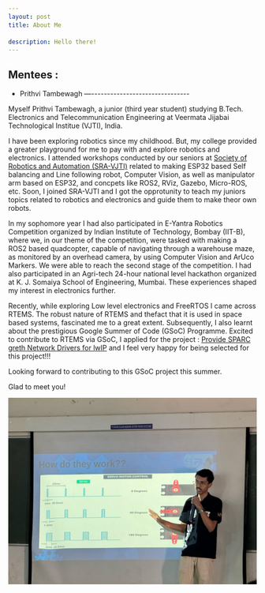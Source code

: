 ```yaml
---
layout: post
title: About Me

description: Hello there!
---
```


## Mentees  :
- Prithvi Tambewagh
—-------------------------------	

Myself Prithvi Tambewagh, a junior (third year student) studying B.Tech. Electronics and Telecommunication Engineering at Veermata Jijabai Technological Institue (VJTI), India.

I have been exploring robotics since my childhood. But, my college provided a greater playground for me to pay with and explore robotics and electronics. I attended workshops conducted by our seniors at [Society of Robotics and Automation (SRA-VJTI)](https://sravjti.in/) related to making ESP32 based Self balancing and Line following robot, Computer Vision, as well as manipulator arm based on ESP32, and concpets like ROS2, RViz, Gazebo, Micro-ROS, etc. Soon, I joined SRA-VJTI and I got the opprotunity to teach my juniors topics related to robotics and electronics and guide them to make theor own robots. 

In my sophomore year I had also participated in E-Yantra Robotics Competition organized by Indian Institute of Technology, Bombay (IIT-B), where we, in our theme of the competition, were tasked with making a ROS2 based quadcopter, capable of navigating through a warehouse maze, as monitored by an overhead camera, by using Computer Vision and ArUco Markers. We were able to reach the second stage of the competition. I had also participated in an Agri-tech 24-hour national level hackathon organized at K. J. Somaiya School of Engineering, Mumbai. These experiences shaped my interest in electronics further. 

Recently, while exploring Low level electronics and FreeRTOS I came across RTEMS. The robust nature of RTEMS and thefact that it is used in space based systems, fascinated me to a great extent. Subsequently, I also learnt about the prestigious Google Summer of Code (GSoC) Programme. Excited to contribute to RTEMS via GSoC, I applied for the project : [Provide SPARC greth Network Drivers for lwIP](https://gitlab.rtems.org/rtems/programs/gsoc/-/issues/77) and I feel very happy for being selected for this project!!!

Looking forward to contributing to this GSoC project this summer.

Glad to meet you!

![me](/assets/posts/SRA-workshop.jpeg)
